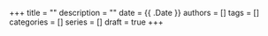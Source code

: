+++
title = ""
description = ""
date = {{ .Date }}
authors = []
tags = []
categories = []
series = []
draft = true
+++
